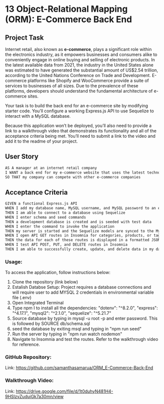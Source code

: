 # 13 Object-Relational Mapping (ORM): E-Commerce Back End

## Project Task

Internet retail, also known as **e-commerce**, plays a significant role within the electronics industry, as it empowers businesses and consumers alike to conveniently engage in online buying and selling of electronic products. In the latest available data from 2021, the industry in the United States alone was estimated to have generated the substantial amount of US$2.54 trillion, according to the United Nations Conference on Trade and Development. E-commerce platforms like Shopify and WooCommerce provide a suite of services to businesses of all sizes. Due to the prevalence of these platforms, developers should understand the fundamental architecture of e-commerce sites.

Your task is to build the back end for an e-commerce site by modifying starter code. You’ll configure a working Express.js API to use Sequelize to interact with a MySQL database.

Because this application won’t be deployed, you’ll also need to provide a link to a walkthrough video that demonstrates its functionality and all of the acceptance criteria being met. You’ll need to submit a link to the video and add it to the readme of your project.

## User Story

```md
AS A manager at an internet retail company
I WANT a back end for my e-commerce website that uses the latest technologies
SO THAT my company can compete with other e-commerce companies
```

## Acceptance Criteria

```md
GIVEN a functional Express.js API
WHEN I add my database name, MySQL username, and MySQL password to an environment variable file
THEN I am able to connect to a database using Sequelize
WHEN I enter schema and seed commands
THEN a development database is created and is seeded with test data
WHEN I enter the command to invoke the application
THEN my server is started and the Sequelize models are synced to the MySQL database
WHEN I open API GET routes in Insomnia for categories, products, or tags
THEN the data for each of these routes is displayed in a formatted JSON
WHEN I test API POST, PUT, and DELETE routes in Insomnia
THEN I am able to successfully create, update, and delete data in my database
```
### Usage:

To access the application, follow instructions below:

1. Clone the repository (link below)
2. Estalish Databse Setup: Project requires a database connections and will require user to add MYSQL 2 credentials in environmental variable file (.env)
3. Open Integrated Terminal
4. Type npm I to install all the dependencies:
    "dotenv": "^8.2.0",
    "express": "^4.17.1",
    "mysql2": "^2.1.0",
    "sequelize": "^5.21.7"
5. Source database by typing in mysql -u root -p and enter password. This is followed by SOURCE db/schema.sql
6. seed the database by exiting msql and typing in "npm run seed"
7. Run the server by typing in "npm run watch nodemon"
8. Navigate to Insomnia and test the routes. Refer to the walkthrough video for reference.

### GitHub Repository:

Link: https://github.com/samanthasamarua/ORM_E-Commerce-Back-End

### Walkthrough Video:

Link: https://drive.google.com/file/d/1t0duhyN481H4-9HSlzvZuduiGk7a30mn/view


